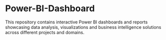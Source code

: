# Power-BI-Dashboard
This repository contains interactive Power BI dashboards and reports showcasing data analysis, visualizations and business intelligence solutions across different projects and domains.
